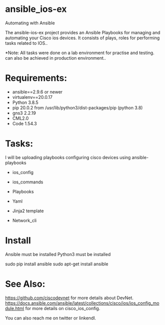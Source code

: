 # ansible_ios-ex
Automating with Ansible



The ansible-ios-ex project provides an Ansible Playbooks for managing and automating your Cisco ios devices. It consists of plays, roles for performing tasks related to IOS..

*Note: All tasks were done on a lab environment for practise and testing. can also be achieved in production environment.. 


# Requirements:

- ansible==2.9.6 or newer
- virtualenv==20.0.17
- Python 3.8.5
- pip 20.0.2 from /usr/lib/python3/dist-packages/pip (python 3.8)
- gns3 2.2.19
- CML2.0
- Code 1.54.3

# Tasks:

I will be uploading playbooks configuring cisco devices using ansible-playbooks

- ios_config
- ios_commands

- Playbooks
- Yaml
- Jinja2 template
- Network_cli



# Install

Ansible must be installed
Python3 must be installed

sudo pip install ansible
sudo apt-get install ansible



# See Also:

https://github.com/ciscodevnet for more details about DevNet.
https://docs.ansible.com/ansible/latest/collections/cisco/ios/ios_config_module.html for more details on cisco_ios_config.

You can also reach me on twitter or linkendl.


